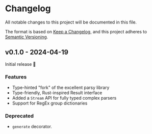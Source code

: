 # Changelog

All notable changes to this project will be documented in this file.

The format is based on [Keep a Changelog](https://keepachangelog.com/en/1.1.0/),
and this project adheres to [Semantic Versioning](https://semver.org/spec/v2.0.0.html).

## v0.1.0 - 2024-04-19

Initial release :tada:

### Features

- Type-hinted "fork" of the excellent parsy library
- Type-friendly, Rust-inspired Result interface
- Added a `Stream` API for fully typed complex parsers
- Support for RegEx group dictionaries

### Deprecated

- `generate` decorator.
